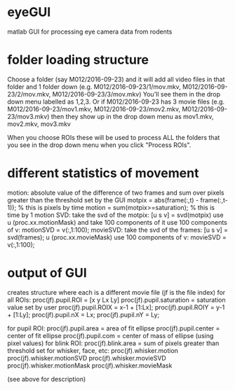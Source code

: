 # eyeGUI
matlab GUI for processing eye camera data from rodents

# folder loading structure
Choose a folder (say M012/2016-09-23) and it will add all video files in that folder and 1 folder down 
(e.g. M012/2016-09-23/1/mov.mkv, M012/2016-09-23/2/mov.mkv, M012/2016-09-23/3/mov.mkv) 
You'll see them in the drop down menu labelled as 1,2,3. 
Or if M012/2016-09-23 has 3 movie files 
(e.g. M012/2016-09-23/mov1.mkv, M012/2016-09-23/mov2.mkv, M012/2016-09-23/mov3.mkv) 
then they show up in the drop down menu as mov1.mkv, mov2.mkv, mov3.mkv

When you choose ROIs these will be used to process ALL the folders that you see in the drop down menu when you click "Process ROIs".


# different statistics of movement
motion: absolute value of the difference of two frames and sum over pixels greater than the threshold set by the GUI 
motpix = abs(frame(:,t) - frame(:,t-1)); % this is pixels by time
motion = sum(motpix>=saturation); % this is time by 1
motion SVD: take the svd of the motpix: [u s v] = svd(motpix)
                    use u (proc.xx.motionMask) and take 100 components of it
                    use 100 components of v: motionSVD = v(:,1:100);
movieSVD: take the svd of the frames: [u s v] = svd(frames);
                  u (proc.xx.movieMask)
                  use 100 components of v: movieSVD = v(:,1:100);
                  
# output of GUI
creates structure where each is a different movie file (jf is the file index)
for all ROIs:
   proc(jf).pupil.ROI = [x y Lx Ly]
   proc(jf).pupil.saturation = saturation value set by user
   proc(jf).pupil.ROIX = x-1 + [1:Lx];
   proc(jf).pupil.ROIY = y-1 + [1:Ly];
   proc(jf).pupil.nX   = Lx;
   proc(jf).pupil.nY   = Ly;

for pupil ROI:
   proc(jf).pupil.area   = area of fit ellipse
   proc(jf).pupil.center = center of fit ellipse
   proc(jf).pupil.com    = center of mass of ellipse (using pixel values)
for blink ROI:
   proc(jf).blink.area   = sum of pixels greater than threshold set
for whisker, face, etc:
   proc(jf).whisker.motion
   proc(jf).whisker.motionSVD
   proc(jf).whisker.movieSVD
   proc(jf).whisker.motionMask
   proc(jf).whisker.movieMask
   
   (see above for description)
          

